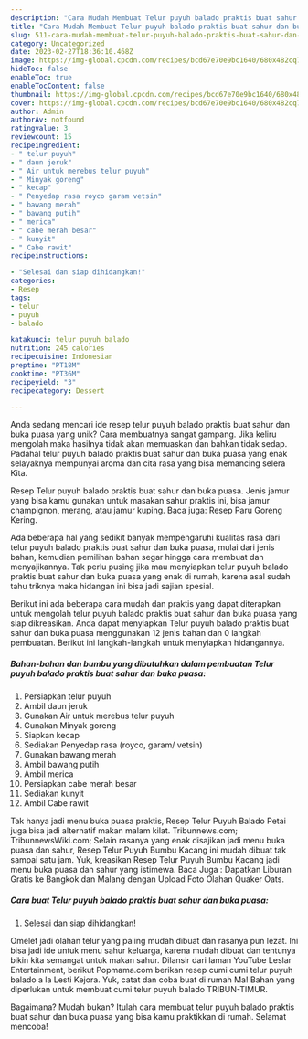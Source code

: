 ```yaml
---
description: "Cara Mudah Membuat Telur puyuh balado praktis buat sahur dan buka puasa yang Bisa Manjain Lidah"
title: "Cara Mudah Membuat Telur puyuh balado praktis buat sahur dan buka puasa yang Bisa Manjain Lidah"
slug: 511-cara-mudah-membuat-telur-puyuh-balado-praktis-buat-sahur-dan-buka-puasa-yang-bisa-manjain-lidah
category: Uncategorized
date: 2023-02-27T18:36:10.468Z
image: https://img-global.cpcdn.com/recipes/bcd67e70e9bc1640/680x482cq70/telur-puyuh-balado-praktis-buat-sahur-dan-buka-puasa-foto-resep-utama.jpg
hideToc: false
enableToc: true
enableTocContent: false
thumbnail: https://img-global.cpcdn.com/recipes/bcd67e70e9bc1640/680x482cq70/telur-puyuh-balado-praktis-buat-sahur-dan-buka-puasa-foto-resep-utama.jpg
cover: https://img-global.cpcdn.com/recipes/bcd67e70e9bc1640/680x482cq70/telur-puyuh-balado-praktis-buat-sahur-dan-buka-puasa-foto-resep-utama.jpg
author: Admin
authorAv: notfound
ratingvalue: 3
reviewcount: 15
recipeingredient:
- " telur puyuh"
- " daun jeruk"
- " Air untuk merebus telur puyuh"
- " Minyak goreng"
- " kecap"
- " Penyedap rasa royco garam vetsin"
- " bawang merah"
- " bawang putih"
- " merica"
- " cabe merah besar"
- " kunyit"
- " Cabe rawit"
recipeinstructions:

- "Selesai dan siap dihidangkan!"
categories:
- Resep
tags:
- telur
- puyuh
- balado

katakunci: telur puyuh balado 
nutrition: 245 calories
recipecuisine: Indonesian
preptime: "PT18M"
cooktime: "PT36M"
recipeyield: "3"
recipecategory: Dessert

---
```





Anda sedang mencari ide resep telur puyuh balado praktis buat sahur dan buka puasa yang unik? Cara membuatnya sangat gampang. Jika keliru mengolah maka hasilnya tidak akan memuaskan dan bahkan tidak sedap. Padahal telur puyuh balado praktis buat sahur dan buka puasa yang enak selayaknya mempunyai aroma dan cita rasa yang bisa memancing selera Kita.





Resep Telur puyuh balado praktis buat sahur dan buka puasa. Jenis jamur yang bisa kamu gunakan untuk masakan sahur praktis ini, bisa jamur champignon, merang, atau jamur kuping. Baca juga: Resep Paru Goreng Kering.

Ada beberapa hal yang sedikit banyak mempengaruhi kualitas rasa dari telur puyuh balado praktis buat sahur dan buka puasa, mulai dari jenis bahan, kemudian pemilihan bahan segar hingga cara membuat dan menyajikannya. Tak perlu pusing jika mau menyiapkan telur puyuh balado praktis buat sahur dan buka puasa yang enak di rumah, karena asal sudah tahu triknya maka hidangan ini bisa jadi sajian spesial.






Berikut ini ada beberapa cara mudah dan praktis yang dapat diterapkan untuk mengolah telur puyuh balado praktis buat sahur dan buka puasa yang siap dikreasikan. Anda dapat menyiapkan Telur puyuh balado praktis buat sahur dan buka puasa menggunakan 12 jenis bahan dan 0 langkah pembuatan. Berikut ini langkah-langkah untuk menyiapkan hidangannya.

<!--inarticleads1-->

##### Bahan-bahan dan bumbu yang dibutuhkan dalam pembuatan Telur puyuh balado praktis buat sahur dan buka puasa:

1. Persiapkan  telur puyuh
1. Ambil  daun jeruk
1. Gunakan  Air untuk merebus telur puyuh
1. Gunakan  Minyak goreng
1. Siapkan  kecap
1. Sediakan  Penyedap rasa (royco, garam/ vetsin)
1. Gunakan  bawang merah
1. Ambil  bawang putih
1. Ambil  merica
1. Persiapkan  cabe merah besar
1. Sediakan  kunyit
1. Ambil  Cabe rawit


Tak hanya jadi menu buka puasa praktis, Resep Telur Puyuh Balado Petai juga bisa jadi alternatif makan malam kilat. Tribunnews.com; TribunnewsWiki.com; Selain rasanya yang enak disajikan jadi menu buka puasa dan sahur, Resep Telur Puyuh Bumbu Kacang ini mudah dibuat tak sampai satu jam. Yuk, kreasikan Resep Telur Puyuh Bumbu Kacang jadi menu buka puasa dan sahur yang istimewa. Baca Juga : Dapatkan Liburan Gratis ke Bangkok dan Malang dengan Upload Foto Olahan Quaker Oats. 

<!--inarticleads2-->

##### Cara buat Telur puyuh balado praktis buat sahur dan buka puasa:


1. Selesai dan siap dihidangkan!

Omelet jadi olahan telur yang paling mudah dibuat dan rasanya pun lezat. Ini bisa jadi ide untuk menu sahur keluarga, karena mudah dibuat dan tentunya bikin kita semangat untuk makan sahur. Dilansir dari laman YouTube Leslar Entertainment, berikut Popmama.com berikan resep cumi cumi telur puyuh balado a la Lesti Kejora. Yuk, catat dan coba buat di rumah Ma! Bahan yang diperlukan untuk membuat cumi telur puyuh balado TRIBUN-TIMUR. 

Bagaimana? Mudah bukan? Itulah cara membuat telur puyuh balado praktis buat sahur dan buka puasa yang bisa kamu praktikkan di rumah. Selamat mencoba!
